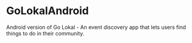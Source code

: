 GoLokalAndroid
==============

Android version of Go Lokal - An event discovery app that lets users find things to do in their community.
